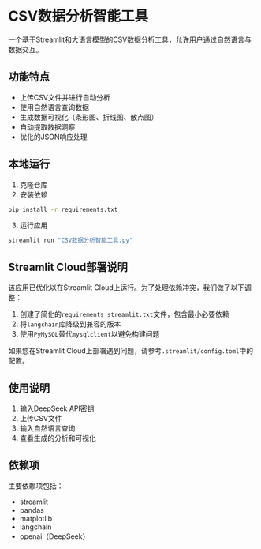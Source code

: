 # CSV数据分析智能工具

一个基于Streamlit和大语言模型的CSV数据分析工具，允许用户通过自然语言与数据交互。

## 功能特点

- 上传CSV文件并进行自动分析
- 使用自然语言查询数据
- 生成数据可视化（条形图、折线图、散点图）
- 自动提取数据洞察
- 优化的JSON响应处理

## 本地运行

1. 克隆仓库
2. 安装依赖
```bash
pip install -r requirements.txt
```
3. 运行应用
```bash
streamlit run "CSV数据分析智能工具.py"
```

## Streamlit Cloud部署说明

该应用已优化以在Streamlit Cloud上运行。为了处理依赖冲突，我们做了以下调整：

1. 创建了简化的`requirements_streamlit.txt`文件，包含最小必要依赖
2. 将`langchain`库降级到兼容的版本
3. 使用`PyMySQL`替代`mysqlclient`以避免构建问题

如果您在Streamlit Cloud上部署遇到问题，请参考`.streamlit/config.toml`中的配置。

## 使用说明

1. 输入DeepSeek API密钥
2. 上传CSV文件
3. 输入自然语言查询
4. 查看生成的分析和可视化

## 依赖项

主要依赖项包括：
- streamlit
- pandas
- matplotlib
- langchain
- openai（DeepSeek） 
